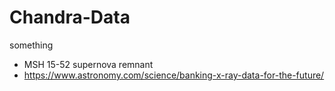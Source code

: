 # Chandra-Data
something
- MSH 15-52 supernova remnant
- https://www.astronomy.com/science/banking-x-ray-data-for-the-future/
